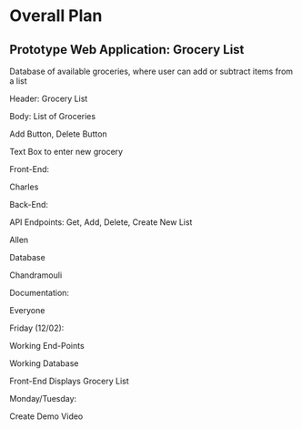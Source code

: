 # Overall Plan
## Prototype Web Application: Grocery List
Database of available groceries, where user can add or subtract items from a list

Header: Grocery List

Body: List of Groceries

Add Button, Delete Button

Text Box to enter new grocery


Front-End:

Charles

Back-End:

API Endpoints: Get, Add, Delete, Create New List

Allen

Database

Chandramouli

Documentation: 

Everyone

Friday (12/02): 

Working End-Points

Working Database

Front-End Displays Grocery List

Monday/Tuesday: 

Create Demo Video

